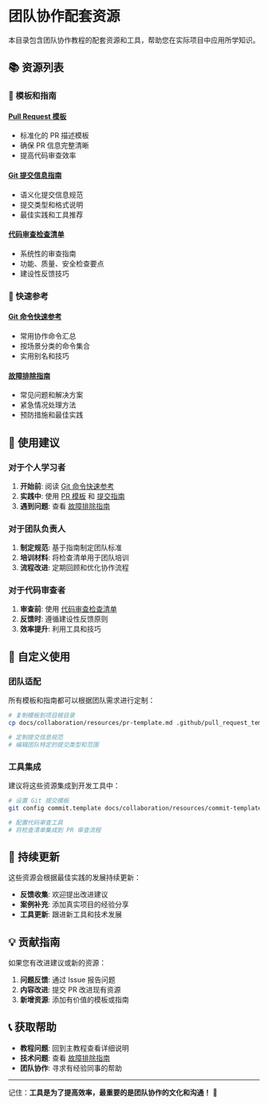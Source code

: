 # 团队协作配套资源

本目录包含团队协作教程的配套资源和工具，帮助您在实际项目中应用所学知识。

## 📚 资源列表

### 🔧 模板和指南

#### [Pull Request 模板](./pr-template.md)
- 标准化的 PR 描述模板
- 确保 PR 信息完整清晰
- 提高代码审查效率

#### [Git 提交信息指南](./commit-guide.md)
- 语义化提交信息规范
- 提交类型和格式说明
- 最佳实践和工具推荐

#### [代码审查检查清单](./code-review-checklist.md)
- 系统性的审查指南
- 功能、质量、安全检查要点
- 建设性反馈技巧

### 📖 快速参考

#### [Git 命令快速参考](./git-commands-reference.md)
- 常用协作命令汇总
- 按场景分类的命令集合
- 实用别名和技巧

#### [故障排除指南](./troubleshooting.md)
- 常见问题和解决方案
- 紧急情况处理方法
- 预防措施和最佳实践

## 🚀 使用建议

### 对于个人学习者
1. **开始前**: 阅读 [Git 命令快速参考](./git-commands-reference.md)
2. **实践中**: 使用 [PR 模板](./pr-template.md) 和 [提交指南](./commit-guide.md)
3. **遇到问题**: 查看 [故障排除指南](./troubleshooting.md)

### 对于团队负责人
1. **制定规范**: 基于指南制定团队标准
2. **培训材料**: 将检查清单用于团队培训
3. **流程改进**: 定期回顾和优化协作流程

### 对于代码审查者
1. **审查前**: 使用 [代码审查检查清单](./code-review-checklist.md)
2. **反馈时**: 遵循建设性反馈原则
3. **效率提升**: 利用工具和技巧

## 📁 自定义使用

### 团队适配
所有模板和指南都可以根据团队需求进行定制：

```bash
# 复制模板到项目根目录
cp docs/collaboration/resources/pr-template.md .github/pull_request_template.md

# 定制提交信息规范
# 编辑团队特定的提交类型和范围
```

### 工具集成
建议将这些资源集成到开发工具中：

```bash
# 设置 Git 提交模板
git config commit.template docs/collaboration/resources/commit-template.txt

# 配置代码审查工具
# 将检查清单集成到 PR 审查流程
```

## 🔄 持续更新

这些资源会根据最佳实践的发展持续更新：

- **反馈收集**: 欢迎提出改进建议
- **案例补充**: 添加真实项目的经验分享
- **工具更新**: 跟进新工具和技术发展

## 💡 贡献指南

如果您有改进建议或新的资源：

1. **问题反馈**: 通过 Issue 报告问题
2. **内容改进**: 提交 PR 改进现有资源
3. **新增资源**: 添加有价值的模板或指南

## 📞 获取帮助

- **教程问题**: 回到主教程查看详细说明
- **技术问题**: 查看 [故障排除指南](./troubleshooting.md)
- **团队协作**: 寻求有经验同事的帮助

---

记住：**工具是为了提高效率，最重要的是团队协作的文化和沟通！** 🤝 